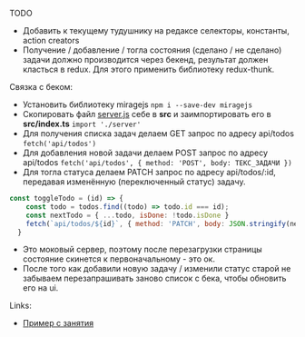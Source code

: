 TODO
- Добавить к текущему тудушнику на редаксе селекторы, константы, action creators
- Получение / добавление / тогла состояния (сделано / не сделано) задачи должно производится через бекенд, результат должен класться в redux. Для этого применить библиотеку redux-thunk.

Связка с беком:
- Установить библиотеку miragejs `npm i --save-dev miragejs`
- Скопировать файл [server.js](https://github.com/fetchMachine/tms-js-pro/blob/main/hms/misc/server.js) себе в **src** и заимпортировать его в **src/index.ts** `import './server'`
- Для получения списка задач делаем GET запрос по адресу api/todos `fetch('api/todos')`
- Для добавления новой задачи делаем POST запрос по адресу api/todos `fetch('api/todos', { method: 'POST', body: ТЕКС_ЗАДАЧИ })`
- Для тогла статуса делаем PATCH запрос по адресу api/todos/:id, передавая изменённую (переключенный статус) задачу.
```javascript
const toggleTodo = (id) => {
    const todo = todos.find((todo) => todo.id === id);
    const nextTodo = { ...todo, isDone: !todo.isDone }
    fetch(`api/todos/${id}`, { method: 'PATCH', body: JSON.stringify(nextTodo) });
  }
```
- Это моковый сервер, поэтому после перезагрузки страницы состояние скинется к первоначальному - это ок.
- После того как добавили новую задачу / изменили статус старой не забываем перезапрашивать заново список с бека, чтобы обновить его на ui.

Links:
- [Пример с занятия](https://codesandbox.io/s/kind-moon-6hhj6)
